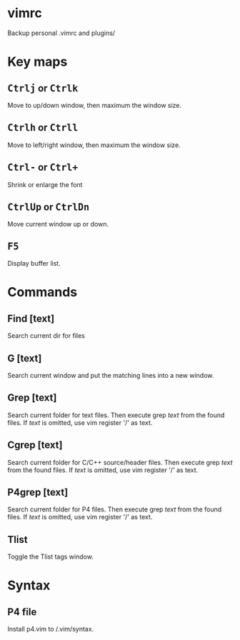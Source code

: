 # vimrc
Backup personal .vimrc and plugins/
# Key maps
## <kbd>Ctrl</kbd><kbd>j</kbd> or <kbd>Ctrl</kbd><kbd>k</kbd>
Move to up/down window, then maximum the window size.
## <kbd>Ctrl</kbd><kbd>h</kbd> or <kbd>Ctrl</kbd><kbd>l</kbd>
Move to left/right window, then maximum the window size.
## <kbd>Ctrl</kbd><kbd>-</kbd> or <kbd>Ctrl</kbd><kbd>+</kbd>
Shrink or enlarge the font
## <kbd>Ctrl</kbd><kbd>Up</kbd> or <kbd>Ctrl</kbd><kbd>Dn</kbd>
Move current window up or down.
## <kbd>F5</kbd>
Display buffer list.
# Commands
## Find [text]
Search current dir for files
## G [text]
Search current window and put the matching lines into a new window.
## Grep [text]
Search current folder for text files. Then execute grep *text* from the found files. If *text* is omitted, use vim register '/' as text.
## Cgrep [text]
Search current folder for C/C++ source/header files. Then execute grep *text* from the found files. If *text* is omitted, use vim register '/' as text.
## P4grep [text]
Search current folder for P4 files. Then execute grep *text* from the found files. If *text* is omitted, use vim register '/' as text.
## Tlist
Toggle the Tlist tags window.

# Syntax
## P4 file
Install p4.vim to <HOME>/.vim/syntax.
